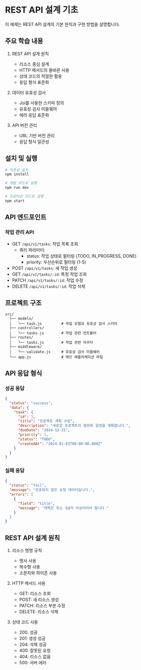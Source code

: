 # REST API 설계 기초

이 예제는 REST API 설계의 기본 원칙과 구현 방법을 설명합니다.

## 주요 학습 내용

1. REST API 설계 원칙

   - 리소스 중심 설계
   - HTTP 메서드의 올바른 사용
   - 상태 코드의 적절한 활용
   - 응답 형식 표준화

2. 데이터 유효성 검사

   - Joi를 사용한 스키마 정의
   - 유효성 검사 미들웨어
   - 에러 응답 표준화

3. API 버전 관리
   - URL 기반 버전 관리
   - 응답 형식 일관성

## 설치 및 실행

```bash
# 의존성 설치
npm install

# 개발 모드로 실행
npm run dev

# 프로덕션 모드로 실행
npm start
```

## API 엔드포인트

### 작업 관리 API

- GET `/api/v1/tasks`: 작업 목록 조회
  - 쿼리 파라미터:
    - status: 작업 상태로 필터링 (TODO, IN_PROGRESS, DONE)
    - priority: 우선순위로 필터링 (1-5)
- POST `/api/v1/tasks`: 새 작업 생성
- GET `/api/v1/tasks/:id`: 특정 작업 조회
- PATCH `/api/v1/tasks/:id`: 작업 수정
- DELETE `/api/v1/tasks/:id`: 작업 삭제

## 프로젝트 구조

```
src/
  ├── models/
  │   └── task.js         # 작업 모델과 유효성 검사 스키마
  ├── controllers/
  │   └── tasks.js        # 작업 관련 컨트롤러
  ├── routes/
  │   └── tasks.js        # 작업 관련 라우터
  ├── middleware/
  │   └── validate.js     # 유효성 검사 미들웨어
  └── app.js              # 메인 애플리케이션 파일
```

## API 응답 형식

### 성공 응답

```json
{
  "status": "success",
  "data": {
    "task": {
      "id": 1,
      "title": "프로젝트 계획 수립",
      "description": "새로운 프로젝트의 범위와 일정을 계획합니다.",
      "dueDate": "2024-12-31",
      "priority": 1,
      "status": "TODO",
      "createdAt": "2024-01-01T00:00:00.000Z"
    }
  }
}
```

### 실패 응답

```json
{
  "status": "fail",
  "message": "유효하지 않은 요청 데이터입니다.",
  "errors": [
    {
      "field": "title",
      "message": "제목은 최소 3글자 이상이어야 합니다."
    }
  ]
}
```

## REST API 설계 원칙

1. 리소스 명명 규칙

   - 명사 사용
   - 복수형 사용
   - 소문자와 하이픈 사용

2. HTTP 메서드 사용

   - GET: 리소스 조회
   - POST: 새 리소스 생성
   - PATCH: 리소스 부분 수정
   - DELETE: 리소스 삭제

3. 상태 코드 사용
   - 200: 성공
   - 201: 생성 성공
   - 204: 삭제 성공
   - 400: 잘못된 요청
   - 404: 리소스 없음
   - 500: 서버 에러
